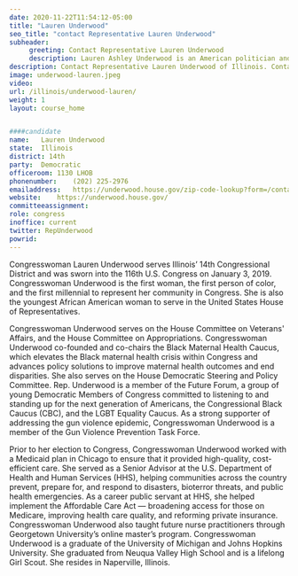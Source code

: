 ```yaml
---
date: 2020-11-22T11:54:12-05:00
title: "Lauren Underwood"
seo_title: "contact Representative Lauren Underwood"
subheader:
     greeting: Contact Representative Lauren Underwood 
     description: Lauren Ashley Underwood is an American politician and registered nurse who serves as the U.S. Representative for Illinois's 14th congressional district as a member of the Democratic Party. Her district includes the outer western suburbs of Chicago, including Crystal Lake, Geneva, Oswego, Woodstock, and Yorkville.
description: Contact Representative Lauren Underwood of Illinois. Contact information for Lauren Underwood includes email address, phone number, and mailing address.
image: underwood-lauren.jpeg
video: 
url: /illinois/underwood-lauren/
weight: 1
layout: course_home


####candidate
name:	Lauren Underwood
state:	Illinois
district: 14th
party:	Democratic
officeroom:	1130 LHOB
phonenumber:	(202) 225-2976
emailaddress:	https://underwood.house.gov/zip-code-lookup?form=/contact/email-me
website:	https://underwood.house.gov/
committeeassignment: 
role: congress
inoffice: current
twitter: RepUnderwood
powrid: 
---
```


Congresswoman Lauren Underwood serves Illinois’ 14th Congressional District and was sworn into the 116th U.S. Congress on January 3, 2019. Congresswoman Underwood is the first woman, the first person of color, and the first millennial to represent her community in Congress. She is also the youngest African American woman to serve in the United States House of Representatives.

Congresswoman Underwood serves on the House Committee on Veterans' Affairs, and the House Committee on Appropriations. Congresswoman Underwood co-founded and co-chairs the Black Maternal Health Caucus, which elevates the Black maternal health crisis within Congress and advances policy solutions to improve maternal health outcomes and end disparities. She also serves on the House Democratic Steering and Policy  Committee. Rep. Underwood is a member of the Future Forum, a group of young Democratic Members of Congress committed to listening to and standing up for the next generation of Americans, the Congressional Black Caucus (CBC), and the LGBT Equality Caucus. As a strong supporter of addressing the gun violence epidemic, Congresswoman Underwood is a member of the Gun Violence Prevention Task Force.

Prior to her election to Congress, Congresswoman Underwood worked with a Medicaid plan in Chicago to ensure that it provided high-quality, cost-efficient care. She served as a Senior Advisor at the U.S. Department of Health and Human   Services (HHS), helping communities across the country prevent, prepare for, and respond to disasters, bioterror threats, and public health emergencies. As a career public servant at HHS, she helped implement the Affordable Care Act —   broadening access for those on Medicare, improving health care quality, and reforming private insurance. Congresswoman Underwood also taught future nurse practitioners through Georgetown University’s online master’s program.   Congresswoman Underwood is a graduate of the University of Michigan and Johns Hopkins University. She graduated from Neuqua Valley High School and is a lifelong Girl Scout. She resides in Naperville, Illinois.    